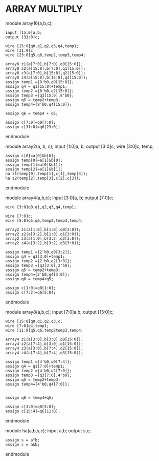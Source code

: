 # ARRAY MULTIPLY
module array16(a,b,c);
 
    input [15:0]a,b;
    output [31:0]c;
     
    wire [15:0]q0,q1,q2,q3,q4,temp1;
    wire [31:0]c;
    wire [23:0]q5,q6,temp2,temp3,temp4;
     
    array8 z1(a[7:0],b[7:0],q0[15:0]);
    array8 z2(a[15:8],b[7:0],q1[15:0]);
    array8 z3(a[7:0],b[15:8],q2[15:0]);
    array8 z4(a[15:8],b[15:8],q3[15:0]);
    assign temp1 ={8'b0,q0[15:8]};
    assign q4 = q1[15:0]+temp1;
    assign temp2 ={8'b0,q2[15:0]};
    assign temp3 ={q3[15:0],8'b0};
    assign q5 = temp2+temp3;
    assign temp4={8'b0,q4[15:0]};
     
    assign q6 = temp4 + q5;
     
    assign c[7:0]=q0[7:0];
    assign c[31:8]=q6[23:0];
 
endmodule
 
module array2(a, b, c);
    input [1:0]a, b;
    output [3:0]c;
    wire [3:0]c, temp;
     
    assign c[0]=a[0]&b[0];
    assign temp[0]=a[1]&b[0];
    assign temp[1]=a[0]&b[1];
    assign temp[2]=a[1]&b[1];
    ha z1(temp[0],temp[1],c[1],temp[3]);
    ha z2(temp[2],temp[3],c[2],c[3]);
 
endmodule
 
module array4(a,b,c);
    input [3:0]a, b;
    output [7:0]c;
     
    wire [3:0]q0,q1,q2,q3,q4,temp1;
     
    wire [7:0]c;
    wire [5:0]q5,q6,temp2,temp3,temp4;
     
    array2 z1(a[1:0],b[1:0],q0[3:0]);
    array2 z2(a[3:2],b[1:0],q1[3:0]);
    array2 z3(a[1:0],b[3:2],q2[3:0]);
    array2 z4(a[3:2],b[3:2],q3[3:0]);
     
    assign temp1 ={2'b0,q0[3:2]};
    assign q4 = q1[3:0]+temp1;
    assign temp2 ={2'b0,q2[3:0]};
    assign temp3 ={q3[3:0],2'b0};
    assign q5 = temp2+temp3;
    assign temp4={2'b0,q4[3:0]};
    assign q6 = temp4+q5;
     
    assign c[1:0]=q0[1:0];
    assign c[7:2]=q6[5:0];
endmodule
 
module array8(a,b,c);
    input [7:0]a,b;
    output [15:0]c;
     
    wire [15:0]q0,q1,q2,q3,c;
    wire [7:0]q4,temp1;
    wire [11:0]q5,q6,temp2temp3,temp4;
     
    array4 z1(a[3:0],b[3:0],q0[15:0]);
    array4 z2(a[7:4],b[3:0],q1[15:0]);
    array4 z3(a[3:0],b[7:4],q2[15:0]);
    array4 z4(a[7:4],b[7:4],q3[15:0]);
     
    assign temp1 ={4'b0,q0[7:4]};
    assign q4 = q1[7:0]+temp1;
    assign temp2 ={4'b0,q2[7:0]};
    assign temp3 ={q3[7:0],4'b0};
    assign q5 = temp2+temp3;
    assign temp4={4'b0,q4[7:0]};
     
    
    assign q6 = temp4+q5;
     
    assign c[3:0]=q0[3:0];
    assign c[15:4]=q6[11:0];
endmodule
 
module ha(a,b,s,c);
    input a,b;
    output s,c;
     
    assign s = a^b;
    assign c = a&b;
endmodule

